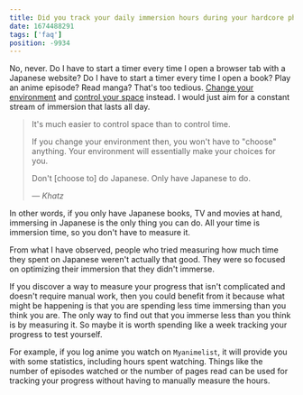 ```yaml
---
title: Did you track your daily immersion hours during your hardcore phase?
date: 1674488291
tags: ['faq']
position: -9934
---
```


No, never.
Do I have to start a timer every time I open a browser tab with a Japanese website?
Do I have to start a timer every time I open a book?
Play an anime episode?
Read manga?
That's too tedious.
[Change your environment](https://web.archive.org/web/20220520144350/http://www.alljapaneseallthetime.com/blog/its-not-choice-its-environment/)
and
[control your space](https://web.archive.org/web/20220519152447/http://www.alljapaneseallthetime.com/blog/immersion-why-you-should-stop-trying-to-control-or-measure-time/)
instead.
I would just aim for a constant stream of immersion that lasts all day.

> It's much easier to control space than to control time.
>
> If you change your environment then, you won't have to "choose" anything.
> Your environment will essentially make your choices for you.
>
> Don't [choose to] do Japanese. Only have Japanese to do.
>
> *&mdash; Khatz*

In other words, if you only have Japanese books, TV and movies at hand,
immersing in Japanese is the only thing you can do.
All your time is immersion time, so you don't have to measure it.

From what I have observed,
people who tried measuring how much time they spent on Japanese
weren't actually that good.
They were so focused on optimizing their immersion that they didn't immerse.

If you discover a way to measure your progress
that isn't complicated and doesn't require manual work,
then you could benefit from it because what might be happening
is that you are spending less time immersing than you think you are.
The only way to find out that you immerse less than you think is by measuring it.
So maybe it is worth spending like a week tracking your progress to test yourself.

For example, if you log anime you watch on `Myanimelist`,
it will provide you with some statistics,
including hours spent watching.
Things like the number of episodes watched or the number of pages read
can be used for tracking your progress
without having to manually measure the hours.
